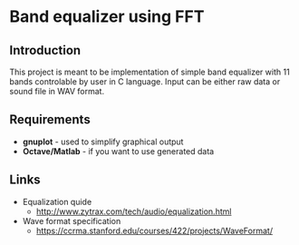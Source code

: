 Band equalizer using FFT
========================

Introduction
------------
This project is meant to be implementation of simple band equalizer with 11 bands controlable by user in C language. Input can be either raw data or sound file in WAV format.

Requirements
------------
 - **gnuplot** - used to simplify graphical output
 - **Octave/Matlab** - if you want to use generated data

Links
-----
 - Equalization quide
   - http://www.zytrax.com/tech/audio/equalization.html
 - Wave format specification
   - https://ccrma.stanford.edu/courses/422/projects/WaveFormat/
